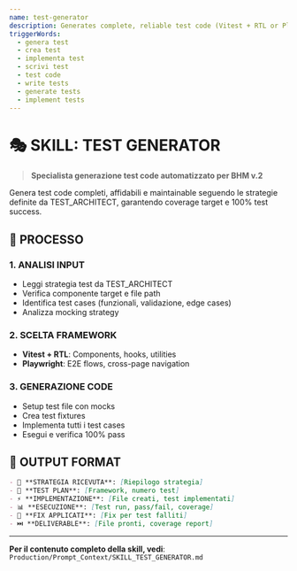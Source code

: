 ```yaml
---
name: test-generator
description: Generates complete, reliable test code (Vitest + RTL or Playwright) following TEST_ARCHITECT strategy
triggerWords:
  - genera test
  - crea test
  - implementa test
  - scrivi test
  - test code
  - write tests
  - generate tests
  - implement tests
---
```


# 🎭 SKILL: TEST GENERATOR

> **Specialista generazione test code automatizzato per BHM v.2**

Genera test code completi, affidabili e maintainable seguendo le strategie definite da TEST_ARCHITECT, garantendo coverage target e 100% test success.

## 🎯 PROCESSO

### 1. ANALISI INPUT
- Leggi strategia test da TEST_ARCHITECT
- Verifica componente target e file path
- Identifica test cases (funzionali, validazione, edge cases)
- Analizza mocking strategy

### 2. SCELTA FRAMEWORK
- **Vitest + RTL**: Components, hooks, utilities
- **Playwright**: E2E flows, cross-page navigation

### 3. GENERAZIONE CODE
- Setup test file con mocks
- Crea test fixtures
- Implementa tutti i test cases
- Esegui e verifica 100% pass

## 🎨 OUTPUT FORMAT

```markdown
- 📖 **STRATEGIA RICEVUTA**: [Riepilogo strategia]
- 🎯 **TEST PLAN**: [Framework, numero test]
- ⚡ **IMPLEMENTAZIONE**: [File creati, test implementati]
- 📊 **ESECUZIONE**: [Test run, pass/fail, coverage]
- 📝 **FIX APPLICATI**: [Fix per test falliti]
- ⏭️ **DELIVERABLE**: [File pronti, coverage report]
```

---

**Per il contenuto completo della skill, vedi**: `Production/Prompt_Context/SKILL_TEST_GENERATOR.md`
